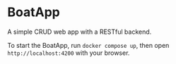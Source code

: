 # BoatApp
A simple CRUD web app with a RESTful backend.

To start the BoatApp, run `docker compose up`, then open `http://localhost:4200` with your browser.

